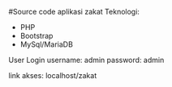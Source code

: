 #Source code aplikasi zakat
Teknologi:
- PHP
- Bootstrap
- MySql/MariaDB

User Login
username: admin
password: admin

link akses: localhost/zakat
